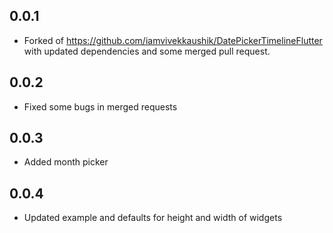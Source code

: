 ## 0.0.1
* Forked of https://github.com/iamvivekkaushik/DatePickerTimelineFlutter with updated dependencies and some merged pull request.

## 0.0.2
* Fixed some bugs in merged requests 

## 0.0.3
* Added month picker

## 0.0.4
* Updated example and defaults for height and width of widgets